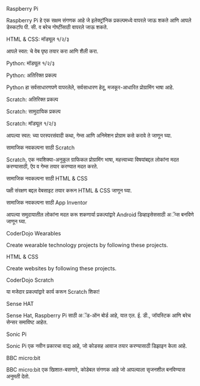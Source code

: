 Raspberry Pi

Raspberry Pi हे एक सक्षम संगणक आहे जे इलेक्ट्रॉनिक प्रकल्पमध्ये वापरले जाऊ शकते आणि आपले डेस्कटॉप पी. सी. व बरेच गोष्टींसाठी वापरले जाऊ शकते.

HTML & CSS: मॉड्यूल १/२/३

आपले स्वत: चे वेब पृष्ठ तयार करा आणि शैली करा.

Python: मॉड्यूल १/२/३

Python: अतिरिक्त प्रकल्प

Python हा सर्वसाधारणपणे वापरलेले, सर्वसाधारण हेतू, मजकूर-आधारित प्रोग्रामिंग भाषा आहे.

Scratch: अतिरिक्त प्रकल्प

Scratch: सामुदायिक प्रकल्प

Scratch: मॉड्यूल १/२/३

आपल्या स्वत: च्या परस्परसंवादी कथा, गेम्स आणि अनिमेशन प्रोग्राम कसे करावे ते जाणून घ्या.

सामाजिक नवकल्पना साठी Scratch

Scratch, एक नवशिक्या-अनुकूल ग्राफिकल प्रोग्रामिंग भाषा, महत्त्वाच्या विषयांबद्दल लोकांना मदत करण्यासाठी, ऍप व गेम्स तयार करण्यात मदत करते.

सामाजिक नवकल्पना साठी HTML & CSS

पक्षी संरक्षण बद्दल वेबसाइट तयार करून HTML & CSS जाणून घ्या.

सामाजिक नवकल्पना साठी App Inventor

आपल्या समुदायातील लोकांना मदत करू शकणार्या प्रकल्पांद्वारे Android डिव्हाइसेससाठी अॅप्स बनविणे जाणून घ्या.

CoderDojo Wearables

Create wearable technology projects by following these projects.

HTML & CSS

Create websites by following these projects.

CoderDojo Scratch

या मजेदार प्रकल्पांद्वारे कार्य करून Scratch शिका!

Sense HAT

Sense Hat, Raspberry Pi साठी अॅड-ऑन बोर्ड आहे, यात एल. ई. डी., जॉयस्टिक आणि बरेच सेन्सर समाविष्ट आहेत.

Sonic Pi

Sonic Pi एक नवीन प्रकारचा वाद्य आहे, जो कोडसह आवाज तयार करण्यासाठी डिझाइन केला आहे.

BBC micro:bit

BBC micro:bit एक खिशात-बसणारे, कोडेबल संगणक आहे जो आपल्याला सृजनशील बनविण्यास अनुमती देतो.